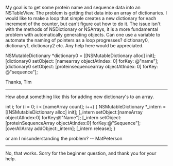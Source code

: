 
My goal is to get some protein name and sequence data into an NSTableView. The problem is getting that data into an array of dictionaries.
I would like to make a loop that simple creates a new dictionary for each increment of the counter, but can't figure out how to do it.
The issue isn't with the methods of NSDictionary or NSArrays, it is a more fundamental problem with automatically generating objects.
Can one use a variable to automate the naming of pointers as a loop progresses? dictionary0, dictionary1, dictionary2 etc.  Any help here would be appreciated. 

    
NSMutableDictionary *dictionary0 = [[NSMutableDictionary alloc] init];
[dictionary0 setObject: [namearray objectAtIndex: 0] forKey: @"name"];
[dictionary0 setObject: [proteinsequencearray objectAtIndex: 0] forKey: @"sequence"];

Thanks,
Tim



----

How about something like this for adding new dictionary's to an array.

    
int i; for (i = 0; i < [nameArray count]; i++)
{
     NSMutableDictionary *_intern = [[NSMutableDictionary alloc] init];
     [_intern setObject:[nameArray objectAtIndex:0] forKey:@"Name"];
     [_intern setObject:[proteinSequenceArray objectAtIndex:0] forKey:@"Sequence"];
     [overAllArray addObject:_intern];
     [_intern release];
}


or am I misunderstanding the problem? -- MatPeterson

----

No, that works. Sorry for the beginner question, and thank you for your help.
